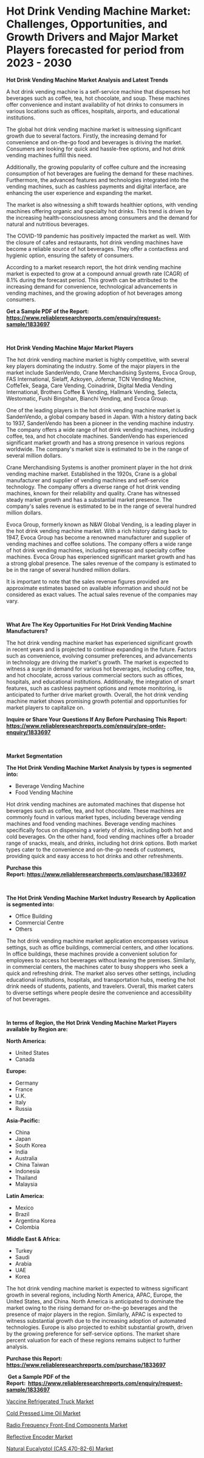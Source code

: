 <p><h1>Hot Drink Vending Machine Market: Challenges, Opportunities, and Growth Drivers and Major Market Players forecasted for period from 2023 - 2030</h1></p><p><strong>Hot Drink Vending Machine Market Analysis and Latest Trends</strong></p>
<p><p>A hot drink vending machine is a self-service machine that dispenses hot beverages such as coffee, tea, hot chocolate, and soup. These machines offer convenience and instant availability of hot drinks to consumers in various locations such as offices, hospitals, airports, and educational institutions.</p><p>The global hot drink vending machine market is witnessing significant growth due to several factors. Firstly, the increasing demand for convenience and on-the-go food and beverages is driving the market. Consumers are looking for quick and hassle-free options, and hot drink vending machines fulfill this need.</p><p>Additionally, the growing popularity of coffee culture and the increasing consumption of hot beverages are fueling the demand for these machines. Furthermore, the advanced features and technologies integrated into the vending machines, such as cashless payments and digital interface, are enhancing the user experience and expanding the market.</p><p>The market is also witnessing a shift towards healthier options, with vending machines offering organic and specialty hot drinks. This trend is driven by the increasing health-consciousness among consumers and the demand for natural and nutritious beverages.</p><p>The COVID-19 pandemic has positively impacted the market as well. With the closure of cafes and restaurants, hot drink vending machines have become a reliable source of hot beverages. They offer a contactless and hygienic option, ensuring the safety of consumers.</p><p>According to a market research report, the hot drink vending machine market is expected to grow at a compound annual growth rate (CAGR) of 8.1% during the forecast period. This growth can be attributed to the increasing demand for convenience, technological advancements in vending machines, and the growing adoption of hot beverages among consumers.</p></p>
<p><strong>Get a Sample PDF of the Report:&nbsp; <a href="https://www.reliableresearchreports.com/enquiry/request-sample/1833697">https://www.reliableresearchreports.com/enquiry/request-sample/1833697</a></strong></p>
<p>&nbsp;</p>
<p><strong>Hot Drink Vending Machine Major Market Players</strong></p>
<p><p>The hot drink vending machine market is highly competitive, with several key players dominating the industry. Some of the major players in the market include SandenVendo, Crane Merchandising Systems, Evoca Group, FAS International, Sielaff, Azkoyen, Jofemar, TCN Vending Machine, CoffeTek, Seaga, Care Vending, Coinadrink, Digital Media Vending International, Brothers Coffee & Vending, Hallmark Vending, Selecta, Westomatic, Fushi Bingshan, Bianchi Vending, and Evoca Group.</p><p>One of the leading players in the hot drink vending machine market is SandenVendo, a global company based in Japan. With a history dating back to 1937, SandenVendo has been a pioneer in the vending machine industry. The company offers a wide range of hot drink vending machines, including coffee, tea, and hot chocolate machines. SandenVendo has experienced significant market growth and has a strong presence in various regions worldwide. The company's market size is estimated to be in the range of several million dollars.</p><p>Crane Merchandising Systems is another prominent player in the hot drink vending machine market. Established in the 1920s, Crane is a global manufacturer and supplier of vending machines and self-service technology. The company offers a diverse range of hot drink vending machines, known for their reliability and quality. Crane has witnessed steady market growth and has a substantial market presence. The company's sales revenue is estimated to be in the range of several hundred million dollars.</p><p>Evoca Group, formerly known as N&W Global Vending, is a leading player in the hot drink vending machine market. With a rich history dating back to 1947, Evoca Group has become a renowned manufacturer and supplier of vending machines and coffee solutions. The company offers a wide range of hot drink vending machines, including espresso and specialty coffee machines. Evoca Group has experienced significant market growth and has a strong global presence. The sales revenue of the company is estimated to be in the range of several hundred million dollars.</p><p>It is important to note that the sales revenue figures provided are approximate estimates based on available information and should not be considered as exact values. The actual sales revenue of the companies may vary.</p></p>
<p>&nbsp;</p>
<p><strong>What Are The Key Opportunities For Hot Drink Vending Machine Manufacturers?</strong></p>
<p><p>The hot drink vending machine market has experienced significant growth in recent years and is projected to continue expanding in the future. Factors such as convenience, evolving consumer preferences, and advancements in technology are driving the market's growth. The market is expected to witness a surge in demand for various hot beverages, including coffee, tea, and hot chocolate, across various commercial sectors such as offices, hospitals, and educational institutions. Additionally, the integration of smart features, such as cashless payment options and remote monitoring, is anticipated to further drive market growth. Overall, the hot drink vending machine market shows promising growth potential and opportunities for market players to capitalize on.</p></p>
<p><strong>Inquire or Share Your Questions If Any Before Purchasing This Report: <a href="https://www.reliableresearchreports.com/enquiry/pre-order-enquiry/1833697">https://www.reliableresearchreports.com/enquiry/pre-order-enquiry/1833697</a></strong></p>
<p>&nbsp;</p>
<p><strong>Market Segmentation</strong></p>
<p><strong>The Hot Drink Vending Machine Market Analysis by types is segmented into:</strong></p>
<p><ul><li>Beverage Vending Machine</li><li>Food Vending Machine</li></ul></p>
<p><p>Hot drink vending machines are automated machines that dispense hot beverages such as coffee, tea, and hot chocolate. These machines are commonly found in various market types, including beverage vending machines and food vending machines. Beverage vending machines specifically focus on dispensing a variety of drinks, including both hot and cold beverages. On the other hand, food vending machines offer a broader range of snacks, meals, and drinks, including hot drink options. Both market types cater to the convenience and on-the-go needs of customers, providing quick and easy access to hot drinks and other refreshments.</p></p>
<p><strong>Purchase this Report:&nbsp;<a href="https://www.reliableresearchreports.com/purchase/1833697">https://www.reliableresearchreports.com/purchase/1833697</a></strong></p>
<p>&nbsp;</p>
<p><strong>The Hot Drink Vending Machine Market Industry Research by Application is segmented into:</strong></p>
<p><ul><li>Office Building</li><li>Commercial Centre</li><li>Others</li></ul></p>
<p><p>The hot drink vending machine market application encompasses various settings, such as office buildings, commercial centers, and other locations. In office buildings, these machines provide a convenient solution for employees to access hot beverages without leaving the premises. Similarly, in commercial centers, the machines cater to busy shoppers who seek a quick and refreshing drink. The market also serves other settings, including educational institutions, hospitals, and transportation hubs, meeting the hot drink needs of students, patients, and travelers. Overall, this market caters to diverse settings where people desire the convenience and accessibility of hot beverages.</p></p>
<p>&nbsp;</p>
<p><strong>In terms of Region, the Hot Drink Vending Machine Market Players available by Region are:</strong></p>
<p>
    <p> <strong> North America: </strong>
        <ul>
            <li>United States</li>
            <li>Canada</li>
        </ul>
        </p> 
    <p> <strong> Europe: </strong>
        <ul>
            <li>Germany</li>
            <li>France</li>
            <li>U.K.</li>
            <li>Italy</li>
            <li>Russia</li>
        </ul>
        </p> 
    <p> <strong> Asia-Pacific: </strong>
        <ul>
            <li>China</li>
            <li>Japan</li>
            <li>South Korea</li>
            <li>India</li>
            <li>Australia</li>
            <li>China Taiwan</li>
            <li>Indonesia</li>
            <li>Thailand</li>
            <li>Malaysia</li>
        </ul>
        </p> 
    <p> <strong> Latin America: </strong>
        <ul>
            <li>Mexico</li>
            <li>Brazil</li>
            <li>Argentina Korea</li>
            <li>Colombia</li>
        </ul>
        </p> 
    <p> <strong> Middle East & Africa: </strong>
        <ul>
            <li>Turkey</li>
            <li>Saudi</li>
            <li>Arabia</li>
            <li>UAE</li>
            <li>Korea</li>
        </ul>
    </p>
    </p>
<p><p>The hot drink vending machine market is expected to witness significant growth in several regions, including North America, APAC, Europe, the United States, and China. North America is anticipated to dominate the market owing to the rising demand for on-the-go beverages and the presence of major players in the region. Similarly, APAC is expected to witness substantial growth due to the increasing adoption of automated technologies. Europe is also projected to exhibit substantial growth, driven by the growing preference for self-service options. The market share percent valuation for each of these regions remains subject to further analysis.</p></p>
<p><strong>Purchase this Report: <a href="https://www.reliableresearchreports.com/purchase/1833697">https://www.reliableresearchreports.com/purchase/1833697</a></strong></p>
<p>&nbsp;<strong>Get a Sample PDF of the Report:&nbsp;&nbsp;<a href="https://www.reliableresearchreports.com/enquiry/request-sample/1833697">https://www.reliableresearchreports.com/enquiry/request-sample/1833697</a></strong></p>
<p><strong></strong></p>
<p><p><a href="https://www.linkedin.com/pulse/vaccine-refrigerated-truck-market-research-report-provides/">Vaccine Refrigerated Truck Market</a></p><p><a href="https://www.linkedin.com/pulse/cold-pressed-lime-oil-market-size-2023-2030-global-industrial/">Cold Pressed Lime Oil Market</a></p><p><a href="https://medium.com/@devidwarnerrp23/radio-frequency-front-end-components-market-insights-into-market-cagr-market-trends-and-growth-e4bee93d121b">Radio Frequency Front-End Components Market</a></p><p><a href="https://medium.com/@mhdhonirp23/reflective-encoder-nbsp-market-focuses-on-market-share-size-and-projected-forecast-till-2030-be95ffcc32fd">Reflective Encoder Market</a></p><p><a href="https://www.linkedin.com/pulse/decoding-natural-eucalyptol-cas-470-82-6-market-deep-dive-latest/">Natural Eucalyptol (CAS 470-82-6) Market</a></p></p>